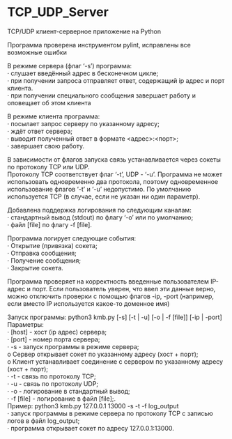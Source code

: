 # TCP_UDP_Server
TCP/UDP клиент-серверное приложение на Python    

Программа проверена инструментом pylint, исправлены все возможные ошибки    

В режиме сервера (флаг ‘-s’) программа:    
· слушает введённый адрес в бесконечном цикле;    
· при получении запроса отправляет ответ, содержащий ip адрес и порт клиента.    
· при получении специального сообщения завершает работу и оповещает об этом клиента    

В режиме клиента программа:    
· посылает запрос серверу по указанному адресу;    
· ждёт ответ сервера;    
· выводит полученный ответ в формате <адрес>:<порт>;    
· завершает свою работу.    

В зависимости от флагов запуска связь устанавливается через сокеты по протоколу TCP или UDP.    
Протоколу TCP соответствует флаг ‘-t’, UDP - ‘-u’. Программа не может использовать одновременно два протокола, поэтому одновременное использование
флагов ‘-t’ и ‘-u’ недопустимо. По умолчанию используется TCP (в случае, если не указан ни один параметр).    

Добавлена поддержка логирования по следующим каналам:    
· стандартный вывод (stdout) по флагу ‘-o’ или по умолчанию;    
· файл [file] по флагу -f [file].    

Программа логирует следующие события:    
· Открытие (привязка) сокета;    
· Отправка сообщения;    
· Получение сообщения;    
· Закрытие сокета.    

Программа проверяет на корректность введенные пользователем IP-адрес и порт. Если пользователь уверен, что ввел эти данные верно, можно отключить
проверки с помощью флагов -ip, -port (например, если вместо IP используется какое-то доменное имя)    

Запуск программы: python3 kmb.py <host> <port> [-s] [-t | -u] [-o | -f [file]] [-ip | -port]    
Параметры:    
· [host] - хост (ip адрес) сервера;    
· [port] - номер порта сервера;    
· -s - запуск программы в режиме сервера;    
o Сервер открывает сокет по указанному адресу (хост + порт);    
o Клиент устанавливает соединение с сервером по указанному адресу (хост +
порт);    
· -t - связь по протоколу TCP;    
· -u - связь по протоколу UDP;    
· -o - логирование в стандартный вывод;    
· -f [file] - логирование в файл [file];.    
Пример: python3 kmb.py 127.0.0.1 13000 -s -t -f log_output    
· запуск программы в режиме сервера по протоколу TCP с записью логов в файл
log_output;    
· программа открывает сокет по адресу 127.0.0.1:13000.    


